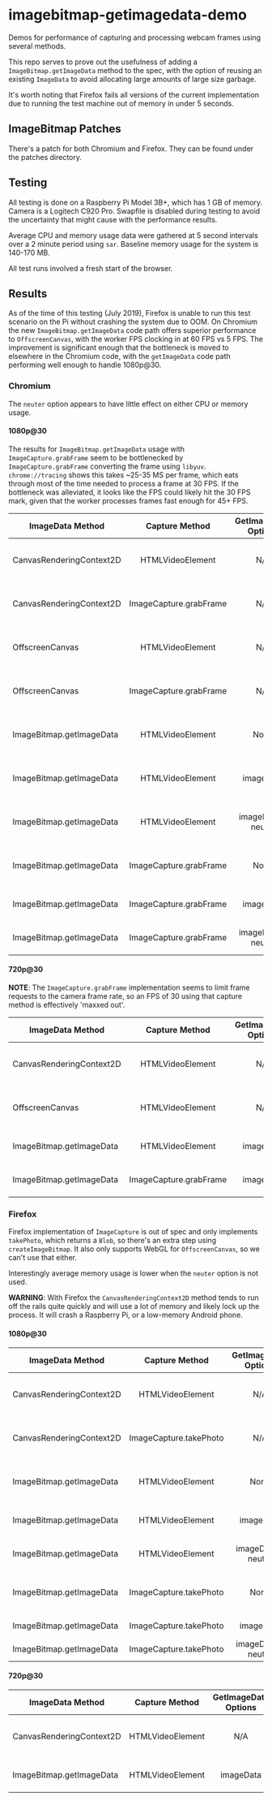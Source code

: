 # imagebitmap-getimagedata-demo

Demos for performance of capturing and processing webcam frames using several methods.

This repo serves to prove out the usefulness of adding a `ImageBitmap.getImageData` method
to the spec, with the option of reusing an existing `ImageData` to avoid allocating large
amounts of large size garbage.

It's worth noting that Firefox fails all versions of the current implementation due to
running the test machine out of memory in under 5 seconds.

## ImageBitmap Patches

There's a patch for both Chromium and Firefox. They can be found under the patches directory.

## Testing

All testing is done on a Raspberry Pi Model 3B+, which has 1 GB of memory. Camera is a Logitech
C920 Pro. Swapfile is disabled during testing to avoid the uncertainty that might cause with the
performance results.

Average CPU and memory usage data were gathered at 5 second intervals over a 2 minute period using `sar`.
Baseline memory usage for the system is 140-170 MB.

All test runs involved a fresh start of the browser.

## Results

As of the time of this testing (July 2019), Firefox is unable to run this test scenario on the Pi
without crashing the system due to OOM. On Chromium the new `ImageBitmap.getImageData` code path
offers superior performance to `OffscreenCanvas`, with the worker FPS clocking in at 60 FPS vs 5 FPS.
The improvement is significant enough that the bottleneck is moved to elsewhere in the Chromium code,
with the `getImageData` code path performing well enough to handle 1080p@30.

### Chromium

The `neuter` option appears to have little effect on either CPU or memory usage.

#### 1080p@30

The results for `ImageBitmap.getImageData` usage with `ImageCapture.grabFrame` seem to be
bottlenecked by `ImageCapture.grabFrame` converting the frame using `libyuv`. `chrome://tracing`
shows this takes ~25-35 MS per frame, which eats through most of the time needed to process a
frame at 30 FPS. If the bottleneck was alleviated, it looks like the FPS could likely hit the
30 FPS mark, given that the worker processes frames fast enough for 45+ FPS.

| ImageData Method         | Capture Method         | GetImageData Options | FPS | Avg CPU | Avg Memory |             Notes             |
|--------------------------|:----------------------:|:--------------------:|:---:|:-------:|:----------:|:-----------------------------:|
| CanvasRenderingContext2D | HTMLVideoElement       |          N/A         |  6  |  48.21  |   290 MB   | Memory usage peaked at 340 MB |
| CanvasRenderingContext2D | ImageCapture.grabFrame |          N/A         | 5-6 |  51.92  |   285 MB   | Memory usage peaked at 343 MB |
| OffscreenCanvas          | HTMLVideoElement       |          N/A         |  6  |  55.23  |   307 MB   | Memory usage peaked at 347 MB |
| OffscreenCanvas          | ImageCapture.grabFrame |          N/A         | 5-6 |  52.46  |   318 MB   | Memory usage peaked at 355 MB |
| ImageBitmap.getImageData | HTMLVideoElement       |          None        | 6-7 |  54.55  |   315 MB   | Memory usage peaked at 355 MB |
| ImageBitmap.getImageData | HTMLVideoElement       |       imageData      | 6-7 |  54.89  |   266 MB   | Memory range: 264 MB - 267 MB |
| ImageBitmap.getImageData | HTMLVideoElement       |  imageData + neuter  | 6-7 |  54.91  |   268 MB   | Memory range: 267 MB - 270 MB |
| ImageBitmap.getImageData | ImageCapture.grabFrame |          None        | 12  |  50.52  |   312 MB   | Memory usage peaked at 347 MB |
| ImageBitmap.getImageData | ImageCapture.grabFrame |       imageData      | 15  |  52.89  |   264 MB   | Fluctuated 13-22 FPS          |
| ImageBitmap.getImageData | ImageCapture.grabFrame |  imageData + neuter  | 15  |  50.25  |   263 MB   | Fluctuated 13-22 FPS          |

#### 720p@30

**NOTE**: The `ImageCapture.grabFrame` implementation seems to limit frame requests to the camera frame rate,
so an FPS of 30 using that capture method is effectively 'maxxed out'.

| ImageData Method         | Capture Method         | GetImageData Options | FPS | Avg CPU | Avg Memory |             Notes             |
|--------------------------|:----------------------:|:--------------------:|:---:|:-------:|:----------:|:-----------------------------:|
| CanvasRenderingContext2D | HTMLVideoElement       |          N/A         | 12  |  45.18  |   316 MB   | Memory usage peaked at 377 MB |
| OffscreenCanvas          | HTMLVideoElement       |          N/A         | 12  |  47.26  |   271 MB   | Memory usage peaked at XXX MB |
| ImageBitmap.getImageData | HTMLVideoElement       |       imageData      | 14  |  46.82  |   250 MB   | Fluctuated 13-16 FPS          | 
| ImageBitmap.getImageData | ImageCapture.grabFrame |       imageData      | 29  |  43.07  |   248 MB   | Fluctuated 28-30 FPS          |

### Firefox

Firefox implementation of `ImageCapture` is out of spec and only implements `takePhoto`, which returns
a `Blob`, so there's an extra step using `createImageBitmap`. It also only supports WebGL for `OffscreenCanvas`,
so we can't use that either.

Interestingly average memory usage is lower when the `neuter` option is not used.

**WARNING**: With Firefox the `CanvasRenderingContext2D` method tends to run off the rails quite quickly
and will use a lot of memory and likely lock up the process. It will crash a Raspberry Pi, or a low-memory
Android phone.

#### 1080p@30

| ImageData Method         | Capture Method         | GetImageData Options | FPS | Avg CPU | Avg Memory |           Notes          |
|--------------------------|:----------------------:|:--------------------:|:---:|:-------:|:----------:|:------------------------:|
| CanvasRenderingContext2D | HTMLVideoElement       |          N/A         |  X  |    X    |      X     | Runs OOM in under 5 secs |
| CanvasRenderingContext2D | ImageCapture.takePhoto |          N/A         |  X  |    X    |      X     | Runs OOM in under 5 secs |
| ImageBitmap.getImageData | HTMLVideoElement       |          None        |  X  |    X    |      X     | Runs OOM in under 5 secs |
| ImageBitmap.getImageData | HTMLVideoElement       |       imageData      | 20  |  73.24  |   326 MB   | Fluctuated 17-26 FPS     |
| ImageBitmap.getImageData | HTMLVideoElement       |  imageData + neuter  | 20  |  74.27  |   369 MB   | Fluctuated 17-26 FPS     |
| ImageBitmap.getImageData | ImageCapture.takePhoto |          None        |  X  |    X    |      X     | Runs OOM in under 5 secs |
| ImageBitmap.getImageData | ImageCapture.takePhoto |       imageData      | 3-4 |  63.77  |   377 MB   |                          |
| ImageBitmap.getImageData | ImageCapture.takePhoto |  imageData + neuter  | 3-4 |  63.52  |   396 MB   |                          |

#### 720p@30

| ImageData Method         | Capture Method         | GetImageData Options | FPS | Avg CPU | Avg Memory |           Notes          |
|--------------------------|:----------------------:|:--------------------:|:---:|:-------:|:----------:|:------------------------:|
| CanvasRenderingContext2D | HTMLVideoElement       |          N/A         |  X  |    X    |      X     | Runs OOM in under 5 secs |
| ImageBitmap.getImageData | HTMLVideoElement       |       imageData      | 40+ |  70.09  |   334 MB   | Fluctuated 30-45 FPS     |